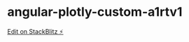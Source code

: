 # angular-plotly-custom-a1rtv1

[Edit on StackBlitz ⚡️](https://stackblitz.com/edit/angular-plotly-custom-a1rtv1)